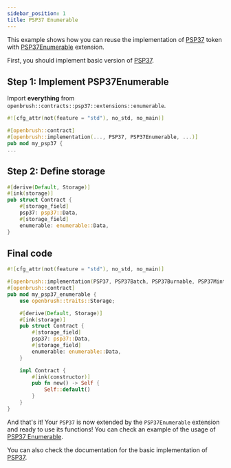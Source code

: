 ```yaml
---
sidebar_position: 1
title: PSP37 Enumerable
---
```


This example shows how you can reuse the implementation of [PSP37](https://github.com/727-Ventures/openbrush-contracts/tree/main/contracts/token/psp37) token with [PSP37Enumerable](https://github.com/727-Ventures/openbrush-contracts/tree/main/contracts/token/psp37/extensions/enumerable.rs) extension.

First, you should implement basic version of [PSP37](/smart-contracts/PSP37).

## Step 1: Implement PSP37Enumerable

Import **everything** from `openbrush::contracts::psp37::extensions::enumerable`.

```rust
#![cfg_attr(not(feature = "std"), no_std, no_main)]

#[openbrush::contract]
#[openbrush::implementation(..., PSP37, PSP37Enumerable, ...)]
pub mod my_psp37 {
...
```

## Step 2: Define storage

```rust
#[derive(Default, Storage)]
#[ink(storage)]
pub struct Contract {
    #[storage_field]
    psp37: psp37::Data,
    #[storage_field]
    enumerable: enumerable::Data,
}
```

## Final code

```rust
#![cfg_attr(not(feature = "std"), no_std, no_main)]

#[openbrush::implementation(PSP37, PSP37Batch, PSP37Burnable, PSP37Mintable, PSP37Enumerable)]
#[openbrush::contract]
pub mod my_psp37_enumerable {
    use openbrush::traits::Storage;

    #[derive(Default, Storage)]
    #[ink(storage)]
    pub struct Contract {
        #[storage_field]
        psp37: psp37::Data,
        #[storage_field]
        enumerable: enumerable::Data,
    }

    impl Contract {
        #[ink(constructor)]
        pub fn new() -> Self {
            Self::default()
        }
    }
}
```

And that's it! Your `PSP37` is now extended by the `PSP37Enumerable` extension and ready to use its functions!
You can check an example of the usage of [PSP37 Enumerable](https://github.com/727-Ventures/openbrush-contracts/tree/main/examples/psp37_extensions/enumerable).

You can also check the documentation for the basic implementation of [PSP37](/smart-contracts/PSP37).